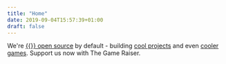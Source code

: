 ```yaml
---
title: "Home"
date: 2019-09-04T15:57:39+01:00
draft: false
---
```


We're [{{<fontawesome fab fa-github>}} open source](https://github.com/lispysnake/serpent) by default - building [cool projects](/blog/2019/10/20/enter-the-miniature-dragon/) and even [cooler games](/the-last-peacekeeper).
Support us now with The Game Raiser.
